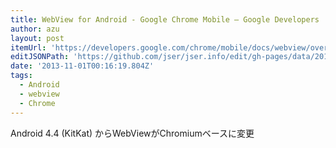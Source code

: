 ```yaml
---
title: WebView for Android - Google Chrome Mobile — Google Developers
author: azu
layout: post
itemUrl: 'https://developers.google.com/chrome/mobile/docs/webview/overview'
editJSONPath: 'https://github.com/jser/jser.info/edit/gh-pages/data/2013/11/index.json'
date: '2013-11-01T00:16:19.804Z'
tags:
  - Android
  - webview
  - Chrome
---
```

Android 4.4 (KitKat) からWebViewがChromiumベースに変更
